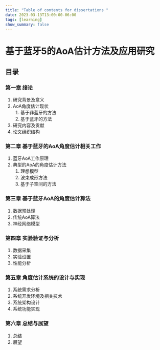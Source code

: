 ```yaml
---
title: "Table of contents for dissertations "
date: 2023-03-13T13:00:00-06:00
tags: [learning]
show_summary: false 
---
```


# 基于蓝牙5的AoA估计方法及应用研究
## 目录
### 第一章 绪论

1. 研究背景及意义
2. AoA角度估计现状
    1. 基于非蓝牙的方法
    2. 基于蓝牙的方法
3. 研究内容及贡献
4. 论文组织结构

### 第二章 基于蓝牙的AoA角度估计相关工作

1. 蓝牙AoA工作原理
2. 典型的AoA的角度估计方法
    1. 理想模型
    2. 波束成形方法
    3. 基于子空间的方法

### 第三章 基于蓝牙AoA的角度估计算法

1. 数据预处理
2. 传统AoA算法
3. 神经网络模型

### 第四章 实验验证与分析

1. 数据采集
2. 实验设置
3. 性能分析

### 第五章 角度估计系统的设计与实现

1. 系统需求分析
2. 系统开发环境及相关技术
3. 系统架构设计
4. 系统功能实现

### 第六章 总结与展望

1. 总结
2. 展望

